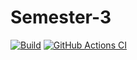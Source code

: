 # Semester-3
[![Build](https://github.com/Azernem/Semester_3/actions/workflows/ci.yml/badge.svg)](https://github.com/Azernem/Semester_3/actions/workflows/ci.yml)
[![GitHub Actions CI](https://github.com/Azernem/Semester-3/actions/workflows/ci.yml/badge.svg)](https://github.com/Azernem/Semester-3/actions/workflows/ci.yml/ci.yml)

